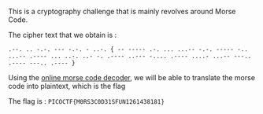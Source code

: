 This is a cryptography challenge that is mainly revolves around Morse Code.

The cipher text that we obtain is :
```
.--. .. -.-. --- -.-. - ..-. { -- ----- .-. ... ...-- -.-. ----- -.. ...-- .---- ... ..-. ..- -. .---- ..--- -.... .---- ....- ...-- ---.. .---- ---.. .---- }
```

Using the [online morse code decoder](https://morsedecoder.com/), we will be able to translate the morse code into plaintext, which is the flag

The flag is : `PICOCTF{M0RS3C0D31SFUN1261438181}`